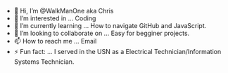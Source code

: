 - 👋 Hi, I’m @WalkManOne aka Chris
- 👀 I’m interested in ... Coding
- 🌱 I’m currently learning ... How to navigate GitHub and JavaScript.
- 💞️ I’m looking to collaborate on ... Easy for begginer projects.
- 📫 How to reach me ... Email
- ⚡ Fun fact: ... I served in the USN as a Electrical Technician/Information Systems Technician.

<!---
WalkManOne/WalkManOne is a ✨ special ✨ repository because its `README.md` (this file) appears on your GitHub profile.
You can click the Preview link to take a look at your changes.
--->
